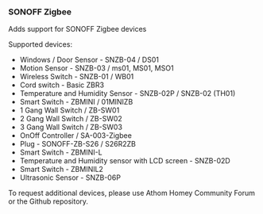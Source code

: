 ### SONOFF Zigbee
Adds support for SONOFF Zigbee devices

Supported devices:
- Windows / Door Sensor - SNZB-04 / DS01
- Motion Sensor - SNZB-03 / ms01, MS01, MSO1
- Wireless Switch - SNZB-01 / WB01
- Cord switch - Basic ZBR3
- Temperature and Humidity Sensor - SNZB-02P / SNZB-02 (TH01)
- Smart Switch - ZBMINI / 01MINIZB
- 1 Gang Wall Switch / ZB-SW01
- 2 Gang Wall Switch / ZB-SW02
- 3 Gang Wall Switch / ZB-SW03
- OnOff Controller / SA-003-Zigbee
- Plug - SONOFF-ZB-S26 / S26R2ZB
- Smart Switch - ZBMINI-L
- Temperature and Humidity sensor with LCD screen - SNZB-02D
- Smart Switch - ZBMINIL2
- Ultrasonic Sensor - SNZB-06P

To request additional devices, please use Athom Homey Community Forum or the Github repository.